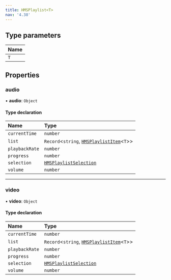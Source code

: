 ```yaml
---
title: HMSPlaylist<T>
nav: '4.38'
---
```


## Type parameters

| Name |
| :--- |
| `T`  |

## Properties

### audio

• **audio**: `Object`

#### Type declaration

| Name           | Type                                                                                                    |
| :------------- | :------------------------------------------------------------------------------------------------------ |
| `currentTime`  | `number`                                                                                                |
| `list`         | `Record`<`string`, [`HMSPlaylistItem`](/api-reference/javascript/v2/interfaces/HMSPlaylistItem)<`T`\>\> |
| `playbackRate` | `number`                                                                                                |
| `progress`     | `number`                                                                                                |
| `selection`    | [`HMSPlaylistSelection`](/api-reference/javascript/v2/interfaces/HMSPlaylistSelection)                  |
| `volume`       | `number`                                                                                                |

---

### video

• **video**: `Object`

#### Type declaration

| Name           | Type                                                                                                    |
| :------------- | :------------------------------------------------------------------------------------------------------ |
| `currentTime`  | `number`                                                                                                |
| `list`         | `Record`<`string`, [`HMSPlaylistItem`](/api-reference/javascript/v2/interfaces/HMSPlaylistItem)<`T`\>\> |
| `playbackRate` | `number`                                                                                                |
| `progress`     | `number`                                                                                                |
| `selection`    | [`HMSPlaylistSelection`](/api-reference/javascript/v2/interfaces/HMSPlaylistSelection)                  |
| `volume`       | `number`                                                                                                |
